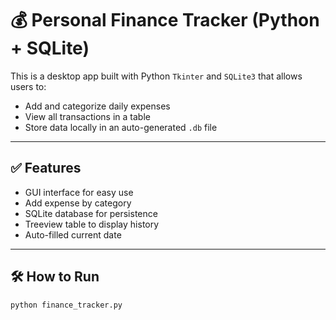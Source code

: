 # 💰 Personal Finance Tracker (Python + SQLite)

This is a desktop app built with Python `Tkinter` and `SQLite3` that allows users to:

- Add and categorize daily expenses
- View all transactions in a table
- Store data locally in an auto-generated `.db` file

---

## ✅ Features

- GUI interface for easy use
- Add expense by category
- SQLite database for persistence
- Treeview table to display history
- Auto-filled current date

---

## 🛠 How to Run

```bash
python finance_tracker.py
